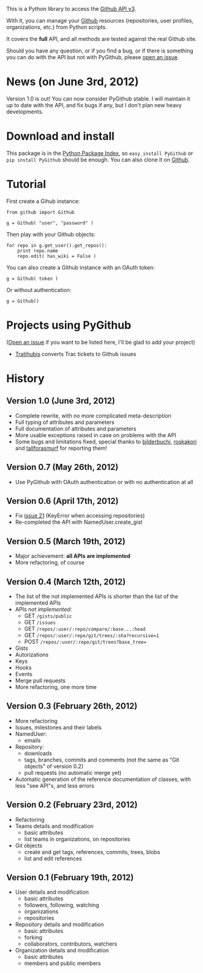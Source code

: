 This is a Python library to access the [Github API v3](http://developer.github.com/v3).

With it, you can manage your [Github](http://github.com) resources (repositories, user profiles, organizations, etc.) from Python scripts.

It covers the **full** API, and all methods are tested against the real Github site.

Should you have any question, or if you find a bug, or if there is something you can do with the API but not with PyGithub, please [open an issue](https://github.com/jacquev6/PyGithub/issues).

News (on June 3rd, 2012)
========================

Version 1.0 is out! You can now consider PyGithub stable. I will maintain it up to date with the API, and fix bugs if any, but I don't plan new heavy developments.

Download and install
====================

This package is in the [Python Package Index](http://pypi.python.org/pypi/PyGithub), so `easy_install PyGithub` or `pip install PyGithub` should be enough.
You can also clone it on [Github](http://github.com/jacquev6/PyGithub).

Tutorial
========

First create a Gihub instance:

    from github import Github

    g = Github( "user", "password" )

Then play with your Github objects:

    for repo in g.get_user().get_repos():
        print repo.name
        repo.edit( has_wiki = False )

You can also create a Github instance with an OAuth token:

    g = Github( token )

Or without authentication:

    g = Github()

Projects using PyGithub
=======================

([Open an issue](https://github.com/jacquev6/PyGithub/issues) if you want to be listed here, I'll be glad to add your project)

* [Tratihubis](http://pypi.python.org/pypi/tratihubis/) converts Trac tickets to Github issues

History
=======

Version 1.0 (June 3rd, 2012)
----------------------------

* Complete rewrite, with no more complicated meta-description
* Full typing of attributes and parameters
* Full documentation of attributes and parameters
* More usable exceptions raised in case on problems with the API
* Some bugs and limitations fixed, special thanks to [bilderbuchi](https://github.com/bilderbuchi), [roskakori](https://github.com/roskakori) and [tallforasmurf](https://github.com/tallforasmurf) for reporting them!

Version 0.7 (May 26th, 2012)
----------------------------

* Use PyGithub with OAuth authentication or with no authentication at all

Version 0.6 (April 17th, 2012)
------------------------------

* Fix [issue 21](https://github.com/jacquev6/PyGithub/issues/21) (KeyError when accessing repositories)
* Re-completed the API with NamedUser.create_gist


Version 0.5 (March 19th, 2012)
------------------------------

* Major achievement: **all APIs are implemented**
* More refactoring, of course

Version 0.4 (March 12th, 2012)
------------------------------

* The list of the not implemented APIs is shorter than the list of the implemented APIs
* APIs *not implemented*:
    * GET `/gists/public`
    * GET `/issues`
    * GET `/repos/:user/:repo/compare/:base...:head`
    * GET `/repos/:user/:repo/git/trees/:sha?recursive=1`
    * POST `/repos/:user/:repo/git/trees?base_tree=`
* Gists
* Autorizations
* Keys
* Hooks
* Events
* Merge pull requests
* More refactoring, one more time

Version 0.3 (February 26th, 2012)
---------------------------------

* More refactoring
* Issues, milestones and their labels
* NamedUser:
    * emails
* Repository:
    * downloads
    * tags, branches, commits and comments (not the same as "Git objects" of version 0.2)
    * pull requests (no automatic merge yet)
* Automatic generation of the reference documentation of classes, with less "see API"s, and less errors

Version 0.2 (February 23rd, 2012)
---------------------------------

* Refactoring
* Teams details and modification
    * basic attributes
    * list teams in organizations, on repositories
* Git objects
    * create and get tags, references, commits, trees, blobs
    * list and edit references

Version 0.1 (February 19th, 2012)
---------------------------------

* User details and modification
    * basic attributes
    * followers, following, watching
    * organizations
    * repositories
* Repository details and modification
    * basic attributes
    * forking
    * collaborators, contributors, watchers
* Organization details and modification
    * basic attributes
    * members and public members
